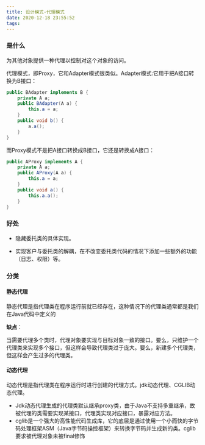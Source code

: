 ```yaml
---
title: 设计模式-代理模式
date: 2020-12-18 23:55:52
tags:
---
```


### 是什么

为其他对象提供一种代理以控制对这个对象的访问。



代理模式，即Proxy，它和Adapter模式很类似。Adapter模式:它用于把A接口转换为B接口：

```java
public BAdapter implements B {
    private A a;
    public BAdapter(A a) {
        this.a = a;
    }
    public void b() {
        a.a();
    }
}
```

而Proxy模式不是把A接口转换成B接口，它还是转换成A接口：

```java
public AProxy implements A {
    private A a;
    public AProxy(A a) {
        this.a = a;
    }
    public void a() {
        this.a.a();
    }
}
```

### 好处

* 隐藏委托类的具体实现。

* 实现客户与委托类的解耦，在不改变委托类代码的情况下添加一些额外的功能（日志、权限）等。

### 分类

#### 静态代理

静态代理是指代理类在程序运行前就已经存在，这种情况下的代理类通常都是我们在Java代码中定义的

**缺点**：

当需要代理多个类时，代理对象要实现与目标对象一致的接口。要么，只维护一个代理类来实现多个接口，但这样会导致代理类过于庞大。要么，新建多个代理类，但这样会产生过多的代理类。

#### 动态代理

动态代理是指代理类在程序运行时进行创建的代理方式。jdk动态代理、CGLIB动态代理。

* Jdk动态代理生成的代理类默认继承proxy类，由于Java不支持多重继承，故被代理的类需要实现某接口，代理类实现对应接口，暴露对应方法。
* cglib是一个强大的高性能代码生成库，它的底层是通过使用一个小而快的字节码处理框架ASM（Java字节码操控框架）来转换字节码并生成新的类。cglib要求被代理对象未被final修饰

